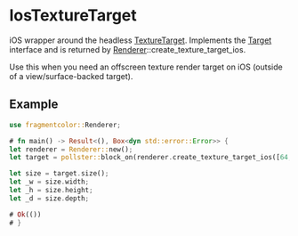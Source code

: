 # IosTextureTarget

iOS wrapper around the headless [TextureTarget](https://fragmentcolor.org/api/targets/texturetarget). Implements the [Target](https://fragmentcolor.org/api/core/target) interface and is returned by [Renderer](https://fragmentcolor.org/api/core/renderer)::create_texture_target_ios.

Use this when you need an offscreen texture render target on iOS (outside of a view/surface-backed target).

## Example

```rust
use fragmentcolor::Renderer;

# fn main() -> Result<(), Box<dyn std::error::Error>> {
let renderer = Renderer::new();
let target = pollster::block_on(renderer.create_texture_target_ios([64, 64]))?;

let size = target.size();
let _w = size.width;
let _h = size.height;
let _d = size.depth;

# Ok(())
# }
```
